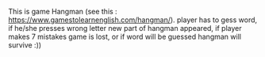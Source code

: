 This is game Hangman (see this : https://www.gamestolearnenglish.com/hangman/). player has to gess word, if he/she presses wrong letter new part of hangman appeared, if player makes 7 mistakes game is lost, or if word will be guessed hangman will survive :))
